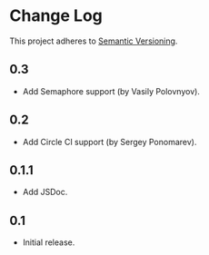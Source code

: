 # Change Log
This project adheres to [Semantic Versioning](http://semver.org/).

## 0.3
* Add Semaphore support (by Vasily Polovnyov).

## 0.2
* Add Circle CI support (by Sergey Ponomarev).

## 0.1.1
* Add JSDoc.

## 0.1
* Initial release.
